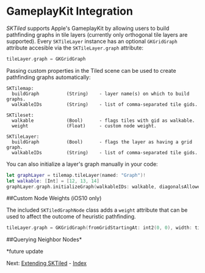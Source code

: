 # GameplayKit Integration

*SKTiled* supports Apple's GameplayKit by allowing users to build pathfinding graphs in tile layers (currently only orthogonal tile layers are supported). Every `SKTileLayer` instance has an optional `GKGridGraph` attribute accesible via the `SKTileLayer.graph` attribute:
  
  ```swift
  tileLayer.graph = GKGridGraph
  ```

Passing custom properties in the Tiled scene can be used to create pathfinding graphs automatically:

    SKTilemap:
      buildGraph          (String)    - layer name(s) on which to build graphs.
      walkableIDs         (String)    - list of comma-separated tile gids.
     
    SKTileset:
      walkable            (Bool)      - flags tiles with gid as walkable. 
      weight              (Float)     - custom node weight.

    SKTileLayer:
      buildGraph          (Bool)      - flags the layer as having a grid graph.
      walkableIDs         (String)    - list of comma-separated tile gids.
      
You can also initialize a layer's graph manually in your code:

```swift
let graphLayer = tilemap.tileLayer(named: "Graph")!
let walkable: [Int] = [12, 13, 14]
graphLayer.graph.initializeGraph(walkableIDs: walkable, diagonalsAllowed: false)
```

##Custom Node Weights (iOS10 only)

The included `SKTiledGraphNode` class adds a `weight` attribute that can be used to affect the outcome of heuristic pathfinding.

```swift
tileLayer.graph = GKGridGraph(fromGridStartingAt: int2(0, 0), width: tileLayer.size.width, height: tileLayer.size.height, diagonalsAllowed: diagonalsAllowed, nodeClass: SKTiledGraphNode.self)
```



##Querying Neighbor Nodes*

 *future update
 
 
 
  Next: [Extending SKTiled](extending.html) - [Index](Tutorial.html)
